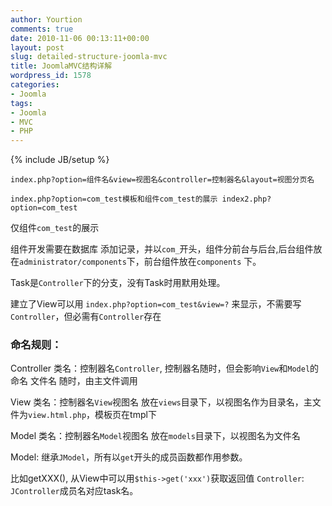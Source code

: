 ```yaml
---
author: Yourtion
comments: true
date: 2010-11-06 00:13:11+00:00
layout: post
slug: detailed-structure-joomla-mvc
title: JoomlaMVC结构详解
wordpress_id: 1578
categories:
- Joomla
tags:
- Joomla
- MVC
- PHP
---
```

{% include JB/setup %}

```index.php?option=组件名&view=视图名&controller=控制器名&layout=视图分页名```

```index.php?option=com_test模板和组件com_test的展示 index2.php?option=com_test```

仅组件```com_test```的展示

组件开发需要在数据库 添加记录，并以```com_```开头，组件分前台与后台,后台组件放在```administrator/components```下，前台组件放在```components``` 下。

Task是```Controller```下的分支，没有Task时用默用处理。

建立了View可以用 ```index.php?option=com_test&view=?``` 来显示，不需要写```Controller```，但必需有```Controller```存在

### 命名规则：

Controller 类名：控制器名```Controller```, 控制器名随时，但会影响```View```和```Model```的命名 文件名 随时，由主文件调用

View 类名：控制器名```View```视图名 放在```views```目录下，以视图名作为目录名，主文件为```view.html.php```，模板页在tmpl下

Model 类名：控制器名```Model```视图名 放在```models```目录下，以视图名为文件名

Model: 继承```JModel```，所有以``get``开头的成员函数都作用参数。

比如getXXX(), 从View中可以用```$this->get('xxx')```获取返回值 ```Controller```: ```JController```成员名对应task名。
